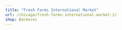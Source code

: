 ```yaml
---
title: "Fresh Farms International Market"
url: /chicago/fresh-farms-international-market-2/
shop: Bäckerei
---
```


